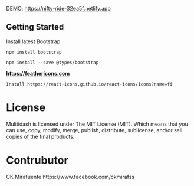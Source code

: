 DEMO: https://nifty-ride-32ea5f.netlify.app

<h2>Getting Started</h2>

Install latest Bootstrap

```
npm install bootstrap
```

```
npm install --save @types/bootstrap
```

**https://feathericons.com**

```
Install https://react-icons.github.io/react-icons/icons?name=fi
```

<h1>License</h1>

Mulitidash is licensed under The MIT License (MIT). Which means that you can use, copy, modify, merge, publish, distribute, sublicense, and/or sell copies of the final products.

<h1>Contrubutor</h1>
CK Mirafuente https://www.facebook.com/ckmirafss
